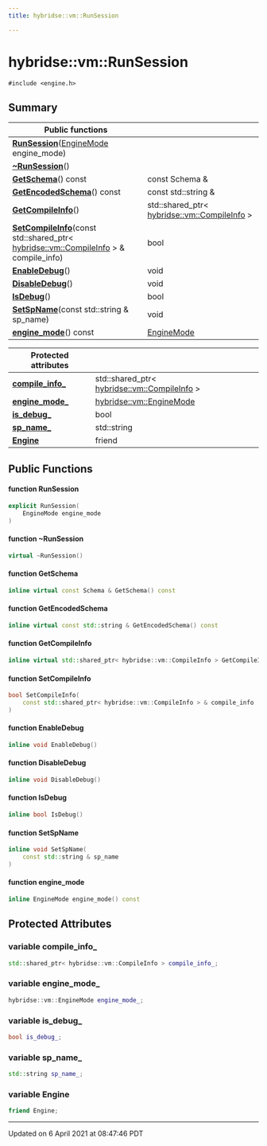 ```yaml
---
title: hybridse::vm::RunSession

---
```

# hybridse::vm::RunSession



`#include <engine.h>`

## Summary


|  Public functions|            |
| -------------- | -------------- |
|**[RunSession](hybridse/usage/api/c++/Classes/classhybridse_1_1vm_1_1_run_session.md#function-runsession)**([EngineMode](hybridse/usage/api/c++/Namespaces/namespacehybridse_1_1vm.md#enum-enginemode) engine_mode)|  |
|**[~RunSession](hybridse/usage/api/c++/Classes/classhybridse_1_1vm_1_1_run_session.md#function-~runsession)**()|  |
|**[GetSchema](hybridse/usage/api/c++/Classes/classhybridse_1_1vm_1_1_run_session.md#function-getschema)**() const| const Schema &  |
|**[GetEncodedSchema](hybridse/usage/api/c++/Classes/classhybridse_1_1vm_1_1_run_session.md#function-getencodedschema)**() const| const std::string &  |
|**[GetCompileInfo](hybridse/usage/api/c++/Classes/classhybridse_1_1vm_1_1_run_session.md#function-getcompileinfo)**()| std::shared_ptr< [hybridse::vm::CompileInfo](hybridse/usage/api/c++/Classes/classhybridse_1_1vm_1_1_compile_info.md) >  |
|**[SetCompileInfo](hybridse/usage/api/c++/Classes/classhybridse_1_1vm_1_1_run_session.md#function-setcompileinfo)**(const std::shared_ptr< [hybridse::vm::CompileInfo](hybridse/usage/api/c++/Classes/classhybridse_1_1vm_1_1_compile_info.md) > & compile_info)| bool  |
|**[EnableDebug](hybridse/usage/api/c++/Classes/classhybridse_1_1vm_1_1_run_session.md#function-enabledebug)**()| void  |
|**[DisableDebug](hybridse/usage/api/c++/Classes/classhybridse_1_1vm_1_1_run_session.md#function-disabledebug)**()| void  |
|**[IsDebug](hybridse/usage/api/c++/Classes/classhybridse_1_1vm_1_1_run_session.md#function-isdebug)**()| bool  |
|**[SetSpName](hybridse/usage/api/c++/Classes/classhybridse_1_1vm_1_1_run_session.md#function-setspname)**(const std::string & sp_name)| void  |
|**[engine_mode](hybridse/usage/api/c++/Classes/classhybridse_1_1vm_1_1_run_session.md#function-engine_mode)**() const| [EngineMode](hybridse/usage/api/c++/Namespaces/namespacehybridse_1_1vm.md#enum-enginemode)  |



| **Protected attributes** | |
| -------------- | -------------- |
| **[compile_info_](hybridse/usage/api/c++/Classes/classhybridse_1_1vm_1_1_run_session.md#variable-compile_info_)** | std::shared_ptr< [hybridse::vm::CompileInfo](hybridse/usage/api/c++/Classes/classhybridse_1_1vm_1_1_compile_info.md) > |
| **[engine_mode_](hybridse/usage/api/c++/Classes/classhybridse_1_1vm_1_1_run_session.md#variable-engine_mode_)** | [hybridse::vm::EngineMode](hybridse/usage/api/c++/Namespaces/namespacehybridse_1_1vm.md#enum-enginemode) |
| **[is_debug_](hybridse/usage/api/c++/Classes/classhybridse_1_1vm_1_1_run_session.md#variable-is_debug_)** | bool |
| **[sp_name_](hybridse/usage/api/c++/Classes/classhybridse_1_1vm_1_1_run_session.md#variable-sp_name_)** | std::string |
| **[Engine](hybridse/usage/api/c++/Classes/classhybridse_1_1vm_1_1_run_session.md#variable-engine)** | friend |

## Public Functions

#### function RunSession

```cpp
explicit RunSession(
    EngineMode engine_mode
)
```


#### function ~RunSession

```cpp
virtual ~RunSession()
```


#### function GetSchema

```cpp
inline virtual const Schema & GetSchema() const
```


#### function GetEncodedSchema

```cpp
inline virtual const std::string & GetEncodedSchema() const
```


#### function GetCompileInfo

```cpp
inline virtual std::shared_ptr< hybridse::vm::CompileInfo > GetCompileInfo()
```


#### function SetCompileInfo

```cpp
bool SetCompileInfo(
    const std::shared_ptr< hybridse::vm::CompileInfo > & compile_info
)
```


#### function EnableDebug

```cpp
inline void EnableDebug()
```


#### function DisableDebug

```cpp
inline void DisableDebug()
```


#### function IsDebug

```cpp
inline bool IsDebug()
```


#### function SetSpName

```cpp
inline void SetSpName(
    const std::string & sp_name
)
```


#### function engine_mode

```cpp
inline EngineMode engine_mode() const
```


## Protected Attributes

### variable compile_info_

```cpp
std::shared_ptr< hybridse::vm::CompileInfo > compile_info_;
```


### variable engine_mode_

```cpp
hybridse::vm::EngineMode engine_mode_;
```


### variable is_debug_

```cpp
bool is_debug_;
```


### variable sp_name_

```cpp
std::string sp_name_;
```


### variable Engine

```cpp
friend Engine;
```


-------------------------------

Updated on  6 April 2021 at 08:47:46 PDT
